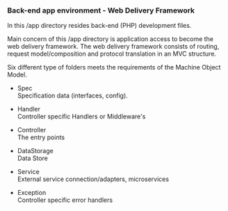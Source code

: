### Back-end app environment - Web Delivery Framework

In this /app directory resides back-end (PHP) development files.
  
Main concern of this /app directory is application access 
to become the web delivery framework.
The web delivery framework consists of routing, 
request model/composition and protocol translation in an MVC structure.

Six different type of folders meets the requirements of the Machine Object Model.

+ Spec  
Specification data (interfaces, config). 

+ Handler  
Controller specific Handlers or Middleware's  

+ Controller   
The entry points 

+ DataStorage  
Data Store  

+ Service  
External service connection/adapters, microservices  

+ Exception   
Controller specific error handlers  



   